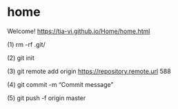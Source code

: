 # home
Welcome!
https://tia-vi.github.io/Home/home.html

(1) rm -rf .git/

(2) git init

(3) git remote add origin https://repository.remote.url 588

(4) git commit -m “Commit message”

(5) git push -f origin master
